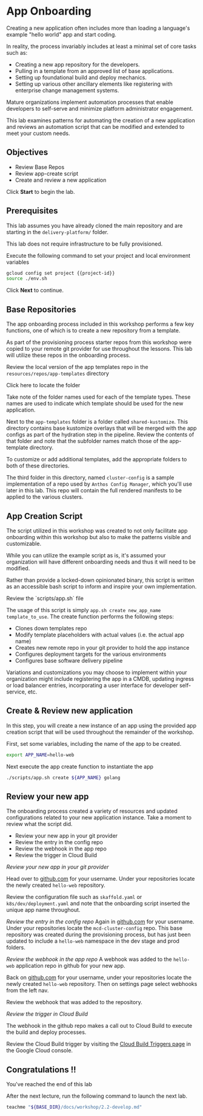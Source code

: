 # App Onboarding

Creating a new application often includes more than loading a language's example "hello world" app and start coding. 

In reality, the process invariably includes at least a minimal set of core tasks such as:

* Creating a new app repository for the developers.
* Pulling in a template from an approved list of base applications.
* Setting up foundational build and deploy mechanics.
* Setting up various other ancillary elements like registering with enterprise change management systems. 

Mature organizations implement automation processes that enable developers to self-serve and minimize platform administrator engagement. 

This lab examines patterns for automating the creation of a new application and reviews an automation script that can be modified and extended to meet your custom needs. 

## Objectives

- Review Base Repos
- Review app-create script
- Create and review a new application


Click **Start** to begin the lab. 

## Prerequisites 

This lab assumes you have already cloned the main repository and are starting in the `delivery-platform/` folder. 

This lab does not require infrastructure to be fully provisioned.



<walkthrough-project-setup></walkthrough-project-setup>

Execute the following command to set your project and local environment variables

```bash
gcloud config set project {{project-id}}
source ./env.sh

```

Click **Next** to continue. 


## Base Repositories

The app onboarding process included in this workshop performs a few key functions, one of which is to create a new repository from a template. 

As part of the provisioning process starter repos from this workshop were copied to your remote git provider for use throughout the lessons. This lab will utilize these repos in the onboarding process.

Review the local version of the app templates repo in the `resources/repos/app-templates` directory

<walkthrough-editor-open-file filePath="resources/repos/README.md">
Click here to locate the folder</walkthrough-editor-open-file>

Take note of the folder names used for each of the template types. These names are used to indicate which template should be used for the new application. 

Next to the `app-templates` folder is a folder called `shared-kustomize`. This directory contains base kustomize overlays that will be merged with the app configs as part of the hydration step in the pipeline. Review the contents of that folder and note that the subfolder names match those of the app-template directory. 

To customize or add additional templates, add the appropriate folders to both of these directories. 

The third folder in this directory, named `cluster-config` is a sample implementation of a repo used by `Anthos Config Manager`, which you'll use later in this lab. This repo will contain the full rendered manifests to be applied to the various clusters. 

## App Creation Script

The script utilized in this workshop was created to not only facilitate app onboarding within this workshop but also to make the patterns visible and customizable. 

While you can utilize the example script as is, it's assumed your organization will have different onboarding needs and thus it will need to be modified. 

Rather than provide a locked-down opinionated binary, this script is written as an accessible bash script to inform and inspire your own implementation. 

<walkthrough-editor-open-file filePath="scripts/app.sh">
Review the `scripts/app.sh` file</walkthrough-editor-open-file>

The usage of this script is simply `app.sh create new_app_name template_to_use`. The create function performs the following steps:

- Clones down templates repo
- Modify template placeholders with actual values (i.e. the actual app name)
- Creates new remote repo in your git provider to hold the app instance
- Configures deployment targets for the various environments
- Configures base software delivery pipeline 

Variations and customizations you may choose to implement within your organization might include registering the app in a CMDB, updating ingress or load balancer entries, incorporating a user interface for developer self-service, etc.



## Create & Review new application

In this step, you will create a new instance of an app using the provided app creation script that will be used throughout the remainder of the workshop. 

First, set some variables, including the name of the app to be created.

```bash
export APP_NAME=hello-web

```


Next execute the app create function to instantiate the app

```bash
./scripts/app.sh create ${APP_NAME} golang
```

## Review your new app

The onboarding process created a variety of resources and updated configurations related to your new application instance. Take a moment to review what the script did. 

- Review your new app in your git provider
- Review the entry in the config repo
- Review the webhook in the app repo
- Review the trigger in Cloud Build


*Review your new app in your git provider*

Head over to [github.com](https://github.com) for your username. Under your repositories  locate the newly created `hello-web` repository.

Review the configuration file such as `skaffold.yaml` or `k8s/dev/deployment.yaml` and note that the onboarding script inserted the unique app name throughout. 

*Review the entry in the config repo*
Again in [github.com](https://github.com) for your username. Under your repositories  locate the `mcd-cluster-config` repo. This base repository was created during the provisioning process, but has just been updated to include a `hello-web` namespace in the dev stage and prod folders. 


*Review the webhook in the app repo*
A webhook was added to the `hello-web` application repo in github for your new app. 

Back on [github.com](https://github.com) for your username, under your repositories  locate the newly created `hello-web` repository. Then on settings page select webhooks from the left nav. 

Review the webhook that was added to the repository.

*Review the trigger in Cloud Build*

The webhook in the github repo makes a call out to Cloud Build to execute the build and deploy processes. 

Review the Cloud Build trigger by visiting the [Cloud Build Triggers page](https://console.cloud.google.com/cloud-build/triggers) in the Google Cloud console. 

## Congratulations !!

<walkthrough-conclusion-trophy></walkthrough-conclusion-trophy>


You've reached the end of this lab


After the next lecture, run the following command to launch the next lab.

```bash
teachme "${BASE_DIR}/docs/workshop/2.2-develop.md"
```

